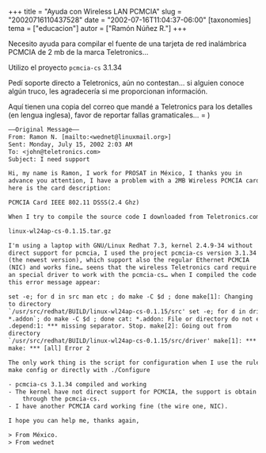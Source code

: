 +++
title = "Ayuda con Wireless LAN PCMCIA"
slug = "20020716110437528"
date = "2002-07-16T11:04:37-06:00"
[taxonomies]
tema = ["educacion"]
autor = ["Ramón Núñez R."]
+++

Necesito ayuda para compilar el fuente de una tarjeta de red inalámbrica PCMCIA
de 2 mb de la marca Teletronics…

Utilizo el proyecto `pcmcia-cs` 3.1.34

Pedí soporte directo a Teletronics, aún no contestan… si alguien conoce algún
truco, les agradecería si me proporcionan información.

Aquí tienen una copia del correo que mandé a Teletronics para los detalles (en
lengua inglesa), favor de reportar fallas gramaticales… = )

<!-- more -->

```txt
—–Original Message—–
From: Ramon N. [mailto:<wednet@linuxmail.org>]
Sent: Monday, July 15, 2002 2:03 AM
To: <john@teletronics.com>
Subject: I need support

Hi, my name is Ramon, I work for PROSAT in México, I thanks you in
advance you attention, I have a problem with a 2MB Wireless PCMCIA card,
here is the card description:

PCMCIA Card IEEE 802.11 DSSS(2.4 Ghz)

When I try to compile the source code I downloaded from Teletronics.com

linux-wl24ap-cs-0.1.15.tar.gz

I'm using a laptop with GNU/Linux Redhat 7.3, kernel 2.4.9-34 without
direct support for pcmcia, I used the project pcmcia-cs version 3.1.34
(the newest version), which support also the regular Ethernet PCMCIA
(NIC) and works fine… seens that the wireless Teletronics card require
an special driver to work with the pcmcia-cs… when I compiled the code
this error message appear:

set -e; for d in src man etc ; do make -C $d ; done make[1]: Changing
to directory
`/usr/src/redhat/BUILD/linux-wl24ap-cs-0.1.15/src' set -e; for d in driver wlu`cat
*.addon`; do make -C $d ; done cat: *.addon: File or directory do not exist make[2]: Changing to directory`/usr/src/redhat/BUILD/linux-wl24ap-cs-0.1.15/src/driver'
.depend:1: *** missing separator. Stop. make[2]: Going out from
directory
`/usr/src/redhat/BUILD/linux-wl24ap-cs-0.1.15/src/driver' make[1]: *** [all] Error 2 make[1]: Going out from directory`/usr/src/redhat/BUILD/linux-wl24ap-cs-0.1.15/src'
make: *** [all] Error 2

The only work thing is the script for configuration when I use the rule
make config or directly with ./Configure

- pcmcia-cs 3.1.34 compiled and working
- The kernel have not direct support for PCMCIA, the support is obtain
    through the pcmcia-cs.
- I have another PCMCIA card working fine (the wire one, NIC).

I hope you can help me, thanks again,

> From México.
> From wednet
```

